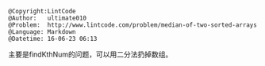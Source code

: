 ```
@Copyright:LintCode
@Author:   ultimate010
@Problem:  http://www.lintcode.com/problem/median-of-two-sorted-arrays
@Language: Markdown
@Datetime: 16-06-23 06:13
```

主要是findKthNum的问题，可以用二分法扔掉数组。